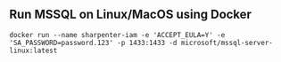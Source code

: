 ## Run MSSQL on Linux/MacOS using Docker

```
docker run --name sharpenter-iam -e 'ACCEPT_EULA=Y' -e 'SA_PASSWORD=password.123' -p 1433:1433 -d microsoft/mssql-server-linux:latest
```
